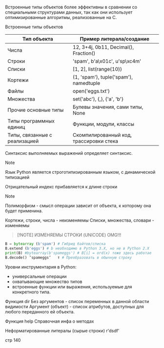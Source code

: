 Встроенные типы объектов более эффективны в сравнении со специальными структурами данных, так как они использует оптимизированные алгоритмы, реализованные на C.

Встроенные типы объектов

| **Тип объекта**               | Пример литерала/создание                |
| ----------------------------- | --------------------------------------- |
| Числа                         | 12, 3+4j, 0b11, Decimal(), Fraction()   |
| Строки                        | 'spam', b'a\\x01c', u'sp\\xc4m'         |
| Списки                        | \[1, 2], list(range(10))                |
| Кортежи                       | (1, 'spam'), tuple('spam'), namedtuple  |
| Файлы                         | open('eggs.txt')                        |
| Множества                     | set('abc'), {,}, {'a', 'b'}             |
| Прочие основные типы          | Булевы значения, сами типы, None        |
| Типы программных единиц       | Функции, модули, классы                 |
| Типы, связанные с реализацией | Скомпилированный код, трассировки стека |
Синтаксис выполняемых выражений определяет синтаксис.


> [!NOTE] 
> Язык Python является строготипизированным языком, с динамической типизацией

Отрицательный индекс прибавляется к длине строки


> [!NOTE] 
> Полиморфизм - смысл операции зависит от объекта, к которому она будет применина.
> 

Кортежи, строки, числа - неизменяемы 
Списки, множества, словари - изменяемы


> [!NOTE] ИЗМЕНЯЕМЫ СТРОКИ (UNICODE) OMG!!!
``` python
В = bytearray (b'spam') # Гибрид байтов/списка
В.extend (b'eggs') # b необходимо в Python З.Х, но не в Python 2.Х
print(B) #bytearray(b'spameggs') # B[i] = ord(x) тоже здесь работае
В.decode() ’spameggs’   т # Преобразовать в обычную строку
```

Уровни инструментария в Python:
- универсальные операции
- охватывающие множество типов
- встроенные функции или выражения, используемые для конкретного типа.

Функция dir
Без аргументов - список переменных в данной области видимости
Аргумент (объект) - список атрибутов, доступных для любого переданного ей объекта.

Функция help 
Справочная инфа о методах

Неформатированные литералы (сырые строки)
r'dsdf'

стр 140
